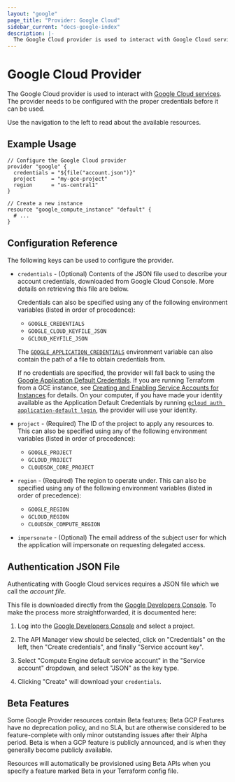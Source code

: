 ```yaml
---
layout: "google"
page_title: "Provider: Google Cloud"
sidebar_current: "docs-google-index"
description: |-
  The Google Cloud provider is used to interact with Google Cloud services. The provider needs to be configured with the proper credentials before it can be used.
---
```


# Google Cloud Provider

The Google Cloud provider is used to interact with
[Google Cloud services](https://cloud.google.com/). The provider needs
to be configured with the proper credentials before it can be used.

Use the navigation to the left to read about the available resources.

## Example Usage

```hcl
// Configure the Google Cloud provider
provider "google" {
  credentials = "${file("account.json")}"
  project     = "my-gce-project"
  region      = "us-central1"
}

// Create a new instance
resource "google_compute_instance" "default" {
  # ...
}
```

## Configuration Reference

The following keys can be used to configure the provider.

* `credentials` - (Optional) Contents of the JSON file used to describe your
  account credentials, downloaded from Google Cloud Console. More details on
  retrieving this file are below.

  Credentials can also be specified using any of the following environment
  variables (listed in order of precedence):

    * `GOOGLE_CREDENTIALS`
    * `GOOGLE_CLOUD_KEYFILE_JSON`
    * `GCLOUD_KEYFILE_JSON`

    The [`GOOGLE_APPLICATION_CREDENTIALS`](https://developers.google.com/identity/protocols/application-default-credentials#howtheywork)
    environment variable can also contain the path of a file to obtain credentials
    from.

  If no credentials are specified, the provider will fall back to using the
  [Google Application Default
  Credentials](https://developers.google.com/identity/protocols/application-default-credentials).
  If you are running Terraform from a GCE instance, see [Creating and Enabling
  Service Accounts for
  Instances](https://cloud.google.com/compute/docs/authentication) for
  details. On your computer, if you have made your identity available as the
  Application Default Credentials by running [`gcloud auth application-default
  login`](https://cloud.google.com/sdk/gcloud/reference/auth/application-default/login),
  the provider will use your identity.

* `project` - (Required) The ID of the project to apply any resources to.  This
  can also be specified using any of the following environment variables (listed
  in order of precedence):

    * `GOOGLE_PROJECT`
    * `GCLOUD_PROJECT`
    * `CLOUDSDK_CORE_PROJECT`

* `region` - (Required) The region to operate under. This can also be specified
  using any of the following environment variables (listed in order of
  precedence):

    * `GOOGLE_REGION`
    * `GCLOUD_REGION`
    * `CLOUDSDK_COMPUTE_REGION`

* `impersonate` - (Optional) The email address of the subject user for which the application will impersonate on requesting delegated access.

## Authentication JSON File

Authenticating with Google Cloud services requires a JSON
file which we call the _account file_.

This file is downloaded directly from the
[Google Developers Console](https://console.developers.google.com). To make
the process more straightforwarded, it is documented here:

1. Log into the [Google Developers Console](https://console.developers.google.com)
   and select a project.

2. The API Manager view should be selected, click on "Credentials" on the left,
   then "Create credentials", and finally "Service account key".

3. Select "Compute Engine default service account" in the "Service account"
   dropdown, and select "JSON" as the key type.

4. Clicking "Create" will download your `credentials`.

## Beta Features

Some Google Provider resources contain Beta features; Beta GCP Features have no
deprecation policy, and no SLA, but are otherwise considered to be feature-complete
with only minor outstanding issues after their Alpha period. Beta is when a GCP feature
is publicly announced, and is when they generally become publicly available.

Resources will automatically be provisioned using Beta APIs when you specify a feature
marked Beta in your Terraform config file.
